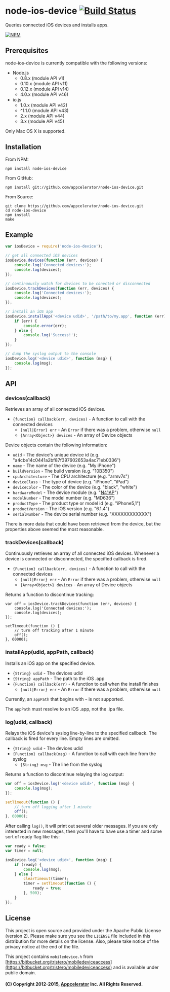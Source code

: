 # node-ios-device [![Build Status](https://travis-ci.org/appcelerator/node-ios-device.svg?branch=master)](https://travis-ci.org/appcelerator/node-ios-device)

Queries connected iOS devices and installs apps.

[![NPM](https://nodei.co/npm/node-ios-device.png?downloads=true&stars=true)](https://nodei.co/npm/node-ios-device/)

## Prerequisites

node-ios-device is currently compatible with the following versions:

 * Node.js
   * 0.8.x (module API v1)
   * 0.10.x (module API v11)
   * 0.12.x (module API v14)
   * 4.0.x (module API v46)
 * io.js
   * 1.0.x (module API v42)
   * \^1.1.0 (module API v43)
   * 2.x (module API v44)
   * 3.x (module API v45)

Only Mac OS X is supported.

## Installation

From NPM:

	npm install node-ios-device

From GitHub:

	npm install git://github.com/appcelerator/node-ios-device.git

From Source:

	git clone https://github.com/appcelerator/node-ios-device.git
	cd node-ios-device
	npm install
	make

## Example

```javascript
var iosDevice = require('node-ios-device');

// get all connected iOS devices
iosDevice.devices(function (err, devices) {
	console.log('Connected devices:');
	console.log(devices);
});

// continuously watch for devices to be conected or disconnected
iosDevice.trackDevices(function (err, devices) {
	console.log('Connected devices:');
	console.log(devices);
});

// install an iOS app
iosDevice.installApp('<device udid>', '/path/to/my.app', function (err) {
	if (err) {
		console.error(err);
	} else {
		console.log('Success!');
	}
});

// dump the syslog output to the console
iosDevice.log('<device udid>', function (msg) {
	console.log(msg);
});
```

## API

### devices(callback)

Retrieves an array of all connected iOS devices.

* `{function} callback(err, devices)` - A function to call with the connected devices
	* `{null|Error} err` - An `Error` if there was a problem, otherwise `null`
	* `{Array<Object>} devices` - An array of Device objects

Device objects contain the following information:

* `udid` - The device's unique device id (e.g. "a4cbe14c0441a2bf87f397602653a4ac71eb0336")
* `name` - The name of the device (e.g. "My iPhone")
* `buildVersion` - The build version (e.g. "10B350")
* `cpuArchitecture` - The CPU architecture (e.g. "armv7s")
* `deviceClass` - The type of device (e.g. "iPhone", "iPad")
* `deviceColor` - The color of the device (e.g. "black", "white")
* `hardwareModel` - The device module (e.g. "[N41AP](http://theiphonewiki.com/wiki/N41ap)")
* `modelNumber` - The model number (e.g. "MD636")
* `productType` - The product type or model id (e.g. "iPhone5,1")
* `productVersion` - The iOS version (e.g. "6.1.4")
* `serialNumber` - The device serial number (e.g. "XXXXXXXXXXXX")

There is more data that could have been retrieved from the device, but the
properties above seemed the most reasonable.

### trackDevices(callback)

Continuously retrieves an array of all connected iOS devices. Whenever a device
is connected or disconnected, the specified callback is fired.

* `{Function} callback(err, devices)` - A function to call with the connected devices
	* `{null|Error} err` - An `Error` if there was a problem, otherwise `null`
	* `{Array<Object>} devices` - An array of Device objects

Returns a function to discontinue tracking:

	var off = iosDevice.trackDevices(function (err, devices) {
		console.log('Connected devices:');
		console.log(devices);
	});

	setTimeout(function () {
		// turn off tracking after 1 minute
		off();
	}, 60000);

### installApp(udid, appPath, callback)

Installs an iOS app on the specified device.

* `{String} udid` - The devices udid
* `{String} appPath` - The path to the iOS .app
* `{Function} callback(err)` - A function to call when the install finishes
	* `{null|Error} err` - An `Error` if there was a problem, otherwise `null`

Currently, an `appPath` that begins with `~` is not supported.

The `appPath` must resolve to an iOS .app, not the .ipa file.

### log(udid, callback)

Relays the iOS device's syslog line-by-line to the specified callback. The
callback is fired for every line. Empty lines are omitted.

* `{String} udid` - The devices udid
* `{Function} callback(msg)` - A function to call with each line from the syslog
	* `{String} msg` - The line from the syslog

Returns a function to discontinue relaying the log output:

```javascript
var off = iosDevice.log('<device udid>', function (msg) {
	console.log(msg);
});

setTimeout(function () {
	// turn off logging after 1 minute
	off();
}, 60000);
```

After calling `log()`, it will print out several older messages. If you are only
interested in new messages, then you'll have to have use a timer and some sort
of ready flag like this:


```javascript
var ready = false;
var timer = null;

iosDevice.log('<device udid>', function (msg) {
	if (ready) {
		console.log(msg);
	} else {
		clearTimeout(timer);
		timer = setTimeout(function () {
			ready = true;
		}, 500);
	}
});
```

## License

This project is open source and provided under the Apache Public License
(version 2). Please make sure you see the `LICENSE` file included in this
distribution for more details on the license.  Also, please take notice of the
privacy notice at the end of the file.

This project contains `mobiledevice.h` from
[https://bitbucket.org/tristero/mobiledeviceaccess](https://bitbucket.org/tristero/mobiledeviceaccess)
and is available under public domain.

#### (C) Copyright 2012-2015, [Appcelerator](http://www.appcelerator.com/) Inc. All Rights Reserved.
